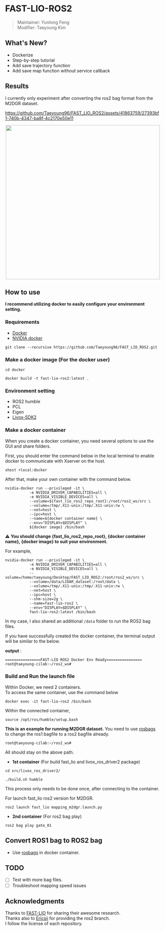 # FAST-LIO-ROS2
> Maintainer: Yunlong Feng  
> Modifier: Taeyoung Kim

## What's New?  
- Dockerize
- Step-by-step tutorial
- Add save trajectory function
- Add save map function without service callback

## Results
I currently only experiment after converting the ros2 bag format from the M2DGR dataset.  


https://github.com/Taeyoung96/FAST_LIO_ROS2/assets/41863759/27393bf1-740b-4347-ba8f-4c2170e50e11


<p align="center"><img src="https://github.com/Taeyoung96/FAST_LIO_ROS2/assets/41863759/c797fb90-8a10-47b2-af8e-f5bc87e3cc89" width = "500" ></p>  



## How to use
**I recommend utilizing docker to easily configure your environment setting.**  

### Requirements 
- [Docker](https://www.docker.com/)  
- [NVIDIA docker](https://docs.nvidia.com/datacenter/cloud-native/container-toolkit/install-guide.html)

```
git clone --recursive https://github.com/Taeyoung96/FAST_LIO_ROS2.git
```

### Make a docker image (For the docker user) 
```
cd docker
```
```
docker build -t fast-lio-ros2:latest .
```

### Environment setting  
- ROS2 humble
- PCL
- Eigen
- [Livox-SDK2](https://github.com/Livox-SDK/Livox-SDK2)

### Make a docker container  

When you create a docker container, you need several options to use the GUI and share folders.

First, you should enter the command below in the local terminal to enable docker to communicate with Xserver on the host.

```
xhost +local:docker
```

After that, make your own container with the command below.  

```
nvidia-docker run --privileged -it \
           -e NVIDIA_DRIVER_CAPABILITIES=all \
           -e NVIDIA_VISIBLE_DEVICES=all \
           --volume=${fast_lio_ros2_repo_root}:/root/ros2_ws/src \
           --volume=/tmp/.X11-unix:/tmp/.X11-unix:rw \
           --net=host \
           --ipc=host \
           --name=${docker container name} \
           --env="DISPLAY=$DISPLAY" \
           ${docker image} /bin/bash
```

:warning: **You should change {fast_lio_ros2_repo_root}, {docker container name}, {docker image} to suit your environment.**  

For example,  
```
nvidia-docker run --privileged -it \
           -e NVIDIA_DRIVER_CAPABILITIES=all \
           -e NVIDIA_VISIBLE_DEVICES=all \
           --volume=/home/taeyoung/Desktop/FAST_LIO_ROS2:/root/ros2_ws/src \
           --volume=/data/LIDAR_dataset:/root/data \
           --volume=/tmp/.X11-unix:/tmp/.X11-unix:rw \
           --net=host \
           --ipc=host \
           --shm-size=2g \
           --name=fast-lio-ros2 \
           --env="DISPLAY=$DISPLAY" \
           fast-lio-ros2:latest /bin/bash
```
In my case, I also shared an additional `/data` folder to run the ROS2 bag files.  

If you have successfully created the docker container, the terminal output will be similar to the below.  

**output** :  

```
================FAST-LIO ROS2 Docker Env Ready================
root@taeyoung-cilab:~/ros2_ws#
```

### Build and Run the launch file

Within Docker, we need 2 containers.  
To access the same container, use the command below
```
docker exec -it fast-lio-ros2 /bin/bash
```  
Within the connected container,
```
source /opt/ros/humble/setup.bash
```

**This is an example for running M2DGR dataset.**
You need to use [rosbags](https://pypi.org/project/rosbags/) to change the ros1 bagfile to a ros2 bagfile already.  

```
root@taeyoung-cilab:~/ros2_ws# 
```

All should stay on the above path.

- **1st container** (For build fast_lio and livox_ros_driver2 package) 
```
cd src/livox_ros_driver2/
``` 
```
./build.sh humble
```
This process only needs to be done once, after connecting to the container.  

For launch fast_lio ros2 version for M2DGR.  
```
ros2 launch fast_lio mapping_m2dgr.launch.py
```

- **2nd container** (For ros2 bag play) 
```
ros2 bag play gate_01
```


## Convert ROS1 bag to ROS2 bag  

- Use [rosbags](https://pypi.org/project/rosbags/) in docker container.  

## TODO  
- [ ] Test with more bag files.  
- [ ] Troubleshoot mapping speed issues

## Acknowledgments
Thanks to [FAST-LIO](https://github.com/hku-mars/FAST_LIO) for sharing their awesome research.  
Thanks also to [Ericsii](https://github.com/Ericsii/FAST_LIO) for providing the ros2 branch.  
I follow the license of each repository.  
